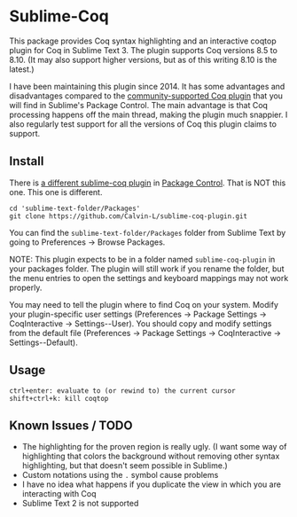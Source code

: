 # Sublime-Coq

This package provides Coq syntax highlighting and an interactive coqtop plugin for Coq in Sublime Text 3.  The plugin supports Coq versions 8.5 to 8.10.  (It may also support higher versions, but as of this writing 8.10 is the latest.)

I have been maintaining this plugin since 2014.  It has some advantages and disadvantages compared to the [community-supported Coq plugin](https://packagecontrol.io/packages/Coq) that you will find in Sublime's Package Control.  The main advantage is that Coq processing happens off the main thread, making the plugin much snappier.  I also regularly test support for all the versions of Coq this plugin claims to support.

## Install

There is [a different sublime-coq plugin](https://packagecontrol.io/packages/Coq) in [Package Control](https://sublime.wbond.net/). That is NOT this one. This one is different.

```
cd 'sublime-text-folder/Packages'
git clone https://github.com/Calvin-L/sublime-coq-plugin.git
```

You can find the `sublime-text-folder/Packages` folder from Sublime Text by going to Preferences -> Browse Packages.

NOTE: This plugin expects to be in a folder named `sublime-coq-plugin` in your packages folder.  The plugin will still work if you rename the folder, but the menu entries to open the settings and keyboard mappings may not work properly.

You may need to tell the plugin where to find Coq on your system.  Modify your plugin-specific user settings (Preferences -> Package Settings -> CoqInteractive -> Settings--User).  You should copy and modify settings from the default file (Preferences -> Package Settings -> CoqInteractive -> Settings--Default).

## Usage

```
ctrl+enter: evaluate to (or rewind to) the current cursor
shift+ctrl+k: kill coqtop
```

## Known Issues / TODO

 - The highlighting for the proven region is really ugly. (I want some way of highlighting that colors the background without removing other syntax highlighting, but that doesn't seem possible in Sublime.)
 - Custom notations using the `.` symbol cause problems
 - I have no idea what happens if you duplicate the view in which you are interacting with Coq
 - Sublime Text 2 is not supported
